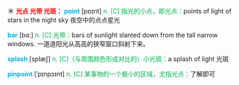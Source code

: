☀ <font color="red">**光点 光带 光斑：**</font>
<font color="sky blue">**point**</font> [pɒɪnt] 
<font color="#00b050">n. [C] 指光的小点，即光点：</font>points of light of stars in the night sky 夜空中的点点星光

<font color="sky blue">**bar**</font> [bɑː] 
<font color="#00b050">n. [C] 光带：</font>bars of sunlight slanted down from the tall narrow windows. 一道道阳光从高高的狭窄窗口斜射下来。
           
<font color="sky blue">**splash**</font> [splæʃ]
<font color="#00b050">n. [C]（与周围颜色形成对比的）小光斑：</font>a splash of light 光斑
           
<font color="sky blue">**pinpoint**</font> [ˈpɪnpɔɪnt]
<font color="#00b050">n. [C] 某事物的一个极小的区域，尤指光点：</font>了解即可
